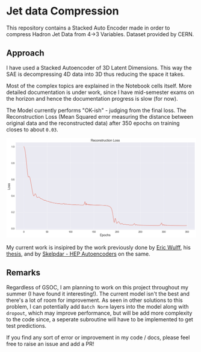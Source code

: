 # Jet data Compression
This repository contains a Stacked Auto Encoder made in order to compress Hadron Jet Data from 4->3 Variables. Dataset provided by CERN.

## Approach
I have used a Stacked Autoencoder of 3D Latent Dimensions. This way the SAE is decompressing 4D data into 3D thus reducing the space it takes. 

Most of the complex topics are explained in the Notebook cells itself. More detailed documentation is under work, since I have mid-semester exams on the horizon and hence the documentation progress is slow (for now).

The Model currently performs "OK-ish" - judging from the final loss. The Reconstruction Loss (Mean Squared error measuring the distance between original data and the reconstructed data) after 350 epochs on training closes to about `0.03`.

![Reconstruction Loss](images/recon_loss.png)

My current work is insipired by the work previously done by [Eric Wulff](https://github.com/erwulff/lth_thesis_project), his [thesis](https://lup.lub.lu.se/student-papers/search/publication/9004751), and by [Skelpdar - HEP Autoencoders](https://github.com/Skelpdar/HEPAutoencoders) on the same.

## Remarks
Regardless of GSOC, I am planning to work on this project throughout my summer (I have found it interesting!). The current model isn't the best and there's a lot of room for improvement. 
As seen in other solutions to this problem, I can potentially add `Batch Norm` layers into the model along with `dropout`, which may improve performance, but will be add more complexity to the code since, a seperate subroutine will have to be implemented to get test predictions.

If you find any sort of error or improvement in my code / docs, please feel free to raise an issue and add a PR!